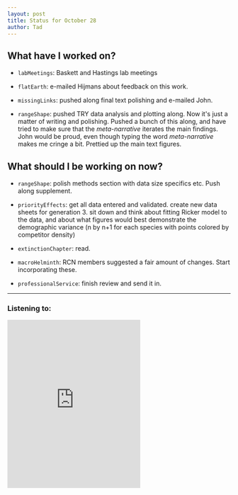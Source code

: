 ```yaml
---
layout: post
title: Status for October 28
author: Tad
---
```


## What have I worked on?

* `labMeetings`: Baskett and Hastings lab meetings

* `flatEarth`: e-mailed Hijmans about feedback on this work.

* `missingLinks`: pushed along final text polishing and e-mailed John.

* `rangeShape`: pushed TRY data analysis and plotting along. Now it's just a matter of writing and polishing. Pushed a bunch of this along, and have tried to make sure that the _meta-narrative_ iterates the main findings. John would be proud, even though typing the word _meta-narrative_ makes me cringe a bit. Prettied up the main text figures.



## What should I be working on now?

* `rangeShape`: polish methods section with data size specifics etc. Push along supplement.

* `priorityEffects`: get all data entered and validated. create new data sheets for generation 3. sit down and think about fitting Ricker model to the data, and about what figures would best demonstrate the demographic variance (n by n+1 for each species with points colored by competitor density)

* `extinctionChapter`: read.

* `macroHelminth`: RCN members suggested a fair amount of changes. Start incorporating these.

* `professionalService`: finish review and send it in.




---

### Listening to:
 <iframe src="https://embed.spotify.com/?uri=spotify%3Atrack%3A2LnJf9D8fnYSAgTWYfT7Ft" width="300" height="380" frameborder="0" allowtransparency="true"></iframe>
 <i class='fa fa-code' style='color:pink'></i>
